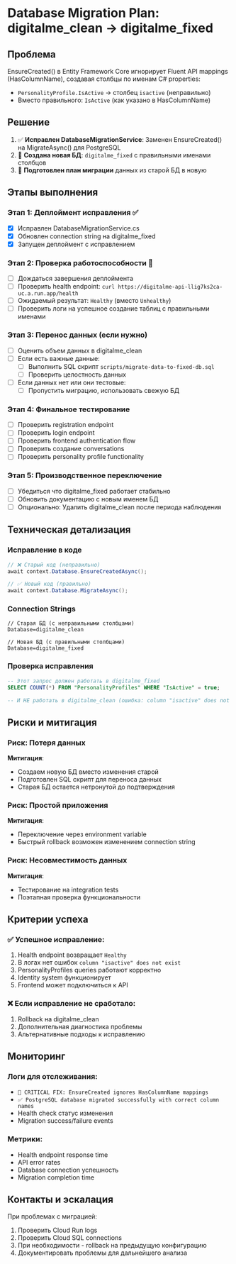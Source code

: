 # Database Migration Plan: digitalme_clean → digitalme_fixed

## Проблема
EnsureCreated() в Entity Framework Core игнорирует Fluent API mappings (HasColumnName), создавая столбцы по именам C# properties:
- `PersonalityProfile.IsActive` → столбец `isactive` (неправильно)
- Вместо правильного: `IsActive` (как указано в HasColumnName)

## Решение
1. ✅ **Исправлен DatabaseMigrationService**: Заменен EnsureCreated() на MigrateAsync() для PostgreSQL
2. 🔄 **Создана новая БД**: `digitalme_fixed` с правильными именами столбцов
3. 🔄 **Подготовлен план миграции** данных из старой БД в новую

## Этапы выполнения

### Этап 1: Деплоймент исправления ✅
- [x] Исправлен DatabaseMigrationService.cs
- [x] Обновлен connection string на digitalme_fixed
- [x] Запущен деплоймент с исправлением

### Этап 2: Проверка работоспособности 🔄
- [ ] Дождаться завершения деплоймента
- [ ] Проверить health endpoint: `curl https://digitalme-api-llig7ks2ca-uc.a.run.app/health`
- [ ] Ожидаемый результат: `Healthy` (вместо `Unhealthy`)
- [ ] Проверить логи на успешное создание таблиц с правильными именами

### Этап 3: Перенос данных (если нужно)
- [ ] Оценить объем данных в digitalme_clean
- [ ] Если есть важные данные:
  - [ ] Выполнить SQL скрипт `scripts/migrate-data-to-fixed-db.sql`
  - [ ] Проверить целостность данных
- [ ] Если данных нет или они тестовые:
  - [ ] Пропустить миграцию, использовать свежую БД

### Этап 4: Финальное тестирование
- [ ] Проверить registration endpoint
- [ ] Проверить login endpoint
- [ ] Проверить frontend authentication flow
- [ ] Проверить создание conversations
- [ ] Проверить personality profile functionality

### Этап 5: Производственное переключение
- [ ] Убедиться что digitalme_fixed работает стабильно
- [ ] Обновить документацию с новым именем БД
- [ ] Опционально: Удалить digitalme_clean после периода наблюдения

## Техническая детализация

### Исправление в коде
```csharp
// ❌ Старый код (неправильно)
await context.Database.EnsureCreatedAsync();

// ✅ Новый код (правильно)
await context.Database.MigrateAsync();
```

### Connection Strings
```
// Старая БД (с неправильными столбцами)
Database=digitalme_clean

// Новая БД (с правильными столбцами)
Database=digitalme_fixed
```

### Проверка исправления
```sql
-- Этот запрос должен работать в digitalme_fixed
SELECT COUNT(*) FROM "PersonalityProfiles" WHERE "IsActive" = true;

-- И НЕ работать в digitalme_clean (ошибка: column "isactive" does not exist)
```

## Риски и митигация

### Риск: Потеря данных
**Митигация**:
- Создаем новую БД вместо изменения старой
- Подготовлен SQL скрипт для переноса данных
- Старая БД остается нетронутой до подтверждения

### Риск: Простой приложения
**Митигация**:
- Переключение через environment variable
- Быстрый rollback возможен изменением connection string

### Риск: Несовместимость данных
**Митигация**:
- Тестирование на integration tests
- Поэтапная проверка функциональности

## Критерии успеха

### ✅ Успешное исправление:
1. Health endpoint возвращает `Healthy`
2. В логах нет ошибок `column "isactive" does not exist`
3. PersonalityProfiles queries работают корректно
4. Identity system функционирует
5. Frontend может подключиться к API

### ❌ Если исправление не сработало:
1. Rollback на digitalme_clean
2. Дополнительная диагностика проблемы
3. Альтернативные подходы к исправлению

## Мониторинг

### Логи для отслеживания:
- `🔧 CRITICAL FIX: EnsureCreated ignores HasColumnName mappings`
- `✅ PostgreSQL database migrated successfully with correct column names`
- Health check статус изменения
- Migration success/failure events

### Метрики:
- Health endpoint response time
- API error rates
- Database connection успешность
- Migration completion time

## Контакты и эскалация

При проблемах с миграцией:
1. Проверить Cloud Run logs
2. Проверить Cloud SQL connections
3. При необходимости - rollback на предыдущую конфигурацию
4. Документировать проблемы для дальнейшего анализа